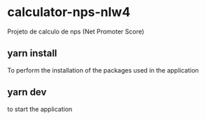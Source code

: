 # calculator-nps-nlw4
Projeto de calculo de nps (Net Promoter Score)


## yarn install

To perform the installation of the packages used in the application

## yarn dev
to start the application
